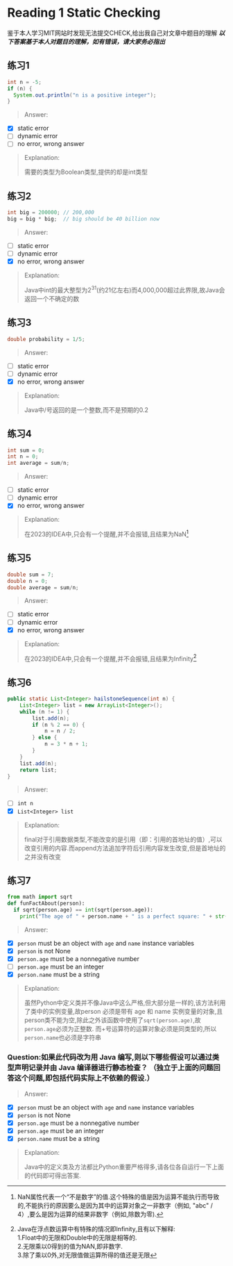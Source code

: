# Reading 1 Static Checking

鉴于本人学习MIT网站时发现无法提交CHECK,给出我自己对文章中题目的理解
***以下答案基于本人对题目的理解，如有错误，请大家务必指出***

## 练习1
```java
int n = -5;
if (n) {
  System.out.println("n is a positive integer");
}
```
>Answer:
- [x] static error
- [ ] dynamic error
- [ ] no error, wrong answer

> Explanation:
> 
> 需要的类型为Boolean类型,提供的却是int类型

## 练习2
```java
int big = 200000; // 200,000
big = big * big;  // big should be 40 billion now
```
>Answer:
- [ ] static error
- [ ] dynamic error
- [x] no error, wrong answer

>Explanation:
>
>Java中int的最大整型为$2^{31}$(约21亿左右)而4,000,000超过此界限,故Java会返回一个不确定的数

## 练习3

```java
double probability = 1/5;
```
>Answer:
- [ ] static error
- [ ] dynamic error
- [x] no error, wrong answer
>Explanation:
>
>Java中/号返回的是一个整数,而不是预期的0.2

## 练习4
```java
int sum = 0;
int n = 0;
int average = sum/n;
```
>Answer:
- [ ] static error
- [ ] dynamic error
- [x] no error, wrong answer
>Explanation:
>
>在2023的IDEA中,只会有一个提醒,并不会报错,且结果为NaN[^1]

[^1]:NaN属性代表一个“不是数字”的值.这个特殊的值是因为运算不能执行而导致的,不能执行的原因要么是因为其中的运算对象之一非数字（例如, "abc" / 4）,要么是因为运算的结果非数字（例如,除数为零).

## 练习5
```java
double sum = 7;
double n = 0;
double average = sum/n;
```
>Answer:
- [ ] static error
- [ ] dynamic error
- [x] no error, wrong answer
>Explanation:
>
>在2023的IDEA中,只会有一个提醒,并不会报错,且结果为Infinity[^2]

[^2]:Java在浮点数运算中有特殊的情况即Infinity,且有以下解释:\
1.Float中的无限和Double中的无限是相等的.\
2.无限乘以0得到的值为NAN,即非数字.\
3.除了乘以0外,对无限值做运算所得的值还是无限

## 练习6
```java
public static List<Integer> hailstoneSequence(int n) {
    List<Integer> list = new ArrayList<Integer>();
    while (n != 1) {
        list.add(n);
        if (n % 2 == 0) {
            n = n / 2;
        } else {
            n = 3 * n + 1;
        }
    }
    list.add(n);
    return list;
}
```
>Answer:
- [ ] `int n`
- [x] `List<Integer> list`
>Explanation:
>
>final对于引用数据类型,不能改变的是引用（即：引用的首地址的值）,可以改变引用的内容.而append方法追加字符后引用内容发生改变,但是首地址的之并没有改变

## 练习7
```python
from math import sqrt
def funFactAbout(person):
  if sqrt(person.age) == int(sqrt(person.age)):
    print("The age of " + person.name + " is a perfect square: " + str(person.age))
```
>Answer:
- [x] `person` must be an object with `age` and `name` instance variables
- [x] `person` is not None
- [x] `person.age` must be a nonnegative number
- [ ] `person.age` must be an integer
- [x] `person.name` must be a string
  
>Explanation:
>
>虽然Python中定义类并不像Java中这么严格,但大部分是一样的,该方法利用了类中的实例变量,故person 必须是带有 age 和 name 实例变量的对象,且person类不能为空,除此之外该函数中使用了`sqrt(person.age)`,故`person.age`必须为正整数.
而$+$号运算符的运算对象必须是同类型的,所以`person.name`也必须是字符串

### Question:如果此代码改为用 Java 编写,则以下哪些假设可以通过类型声明记录并由 Java 编译器进行静态检查？ （独立于上面的问题回答这个问题,即包括代码实际上不依赖的假设.）
>Answer:
- [x] `person` must be an object with `age` and `name` instance variables
- [x] `person` is not None
- [x] `person.age` must be a nonnegative number
- [x] `person.age` must be an integer
- [x] `person.name` must be a string
  
>Explanation:
>
>Java中的定义类及方法都比Python重要严格得多,请各位各自运行一下上面的代码即可得出答案.






